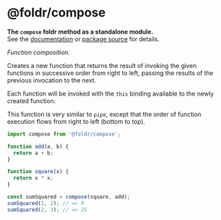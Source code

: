 # @foldr/compose

**The `compose` foldr method as a standalone module.**    
See the [documentation](http://foldr.com/0.0.0/compose) or [package source](https:/github.com/CloudVessel/foldr/blob/master/packages/categories/compose/src/index.js) for details.

*Function composition.*

Creates a new function that returns the result of invoking
the given functions in successive order from right to left,
passing the results of the previous invocation to the next.

Each function will be invoked with the `this` binding available
to the newly created function.

This function is very similar to `pipe`, except that the order
of function execution flows from right to left (bottom to top).

```js
import compose from '@foldr/compose';

function add(a, b) {
  return a + b;
}

function square(x) {
  return x * x;
}

const sumSquared = compose(square, add);
sumSquared(1, 2); // => 9
sumSquared(2, 3); // => 25
```
